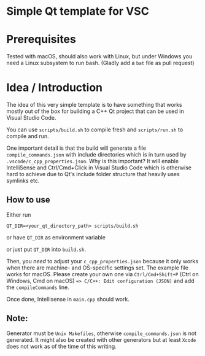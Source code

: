 # Simple Qt template for VSC

# Prerequisites
Tested with macOS, should also work with Linux, but under Windows you need a Linux subsystem to run bash. (Gladly add a
`bat` file as pull request)

# Idea / Introduction
The idea of this very simple template is to have something that works mostly out of the box for building a
C++ Qt project that can be used in Visual Studio Code.

You can use `scripts/build.sh` to compile fresh and `scripts/run.sh` to compile and run.

One important detail is that the build will generate a file `compile_commands.json` with include directories which is in turn
used by `.vscode/c_cpp_properties.json`. Why is this important? It will enable IntelliSense and Ctrl/Cmd+Click
in Visual Studio Code which is otherwise hard to achieve due to Qt's include folder structure that heavily
uses symlinks etc.

## How to use
Either run

`QT_DIR=<your_qt_directory_path> scripts/build.sh`

or have `QT_DIR` as environment variable

or just put `QT_DIR` into `build.sh`.

Then, you _need_ to adjust your `c_cpp_properties.json` because it only works when there are machine- and OS-specific
settings set. The example file works for macOS. Please create your own one via `Ctrl/Cmd+Shift+P` (Ctrl on Windows,
Cmd on macOS) `=> C/C++: Edit configuration (JSON)` and add the `compileCommands` line.

Once done, Intellisense in `main.cpp` should work.

## Note:
Generator must be `Unix Makefiles`, otherwise `compile_commands.json` is not generated. It might also be created
with other generators but at least `Xcode` does not work as of the time of this writing.